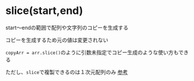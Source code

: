 # slice(start,end)

start〜endの範囲で配列や文字列のコピーを生成する

コピーを生成するため元の値は変更されない

`copyArr = arr.slice()`のように引数未指定でコピー生成のような使い方もできる

ただし、`slice`で複製できるのは１次元配列のみ [参考](https://qiita.com/GodPhwng/items/d7bc022dd12fde4cab63)
